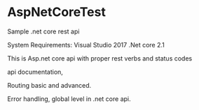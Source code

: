 # AspNetCoreTest
Sample .net core rest api

System Requirements: 
Visual Studio 2017
.Net core 2.1

 This is Asp.net core api with proper rest verbs and status codes 

 api documentation, 
 
 Routing basic and advanced.
 
 Error handling, global level in .net core api.